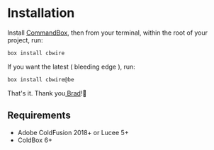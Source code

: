 # Installation

Install [CommandBox](https://www.ortussolutions.com/products/commandbox), then from your terminal, within the root of your project, run:

```bash
box install cbwire
```

If you want the latest \( bleeding edge \), run:

```bash
box install cbwire@be
```

That's it. Thank you[ Brad](https://twitter.com/bdw429s?lang=en)!🙂 

## Requirements

* Adobe ColdFusion 2018+ or Lucee 5+
* ColdBox 6+

